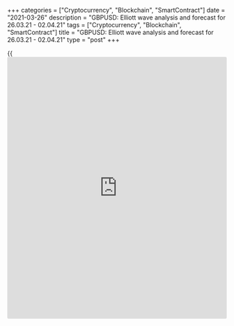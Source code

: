 +++
categories = ["Cryptocurrency", "Blockchain", "SmartContract"]
date = "2021-03-26"
description = "GBPUSD: Elliott wave analysis and forecast for 26.03.21 - 02.04.21"
tags = ["Cryptocurrency", "Blockchain", "SmartContract"]
title = "GBPUSD: Elliott wave analysis and forecast for 26.03.21 - 02.04.21"
type = "post"
+++

{{<iframe id="large-banner" src="https://www.bounty.group/#slide=22.0" width="100%" height="600" scrolling="no" style="border: 0px solid rgb(216, 221, 230); border-radius: 3px;">}}

2021-03-26

2021-03-26

GBPUSD: Elliott wave analysis and forecast for 26.03.21 – 02.04.21Alex
Geuta

 **Main scenario:** consider short positions from corrections below the
level of 1.4007 with a target of 1.3552 – 1.3158.

 **Alternative scenario:** breakout and consolidation above the level of
1.4007 will allow the pair to continue rising to the levels of 1.4237 –
1.4400.

 **Analysis:** Daily time frame: presumably, the first wave of larger
degree (1) finished developing, with wave 5 of (1) formed inside. A
downward correction started developing as wave (2) on the H4 time frame,
with wave A of (2) forming inside. Apparently, the third wave of smaller
degree iii of A is developing on the H1 time frame. If this assumption
is correct, the pair will continue to fall to 1.3552 – 1.3158. The level
of 1.4007 is critical in this scenario, as the breakout will enable the
pair to continue rising to the levels of 1.4237 – 1.4400.

* * *

* * *



## Price chart of GBPUSD in real time mode

The content of this article reflects the author’s opinion and does not
necessarily reflect the official position of LiteForex. The material
published on this page is provided for informational purposes only and
should not be considered as the provision of investment advice for the
purposes of Directive 2004/39/EC.

Rate this article:

{{value}}

( {{count}} {{title}} )